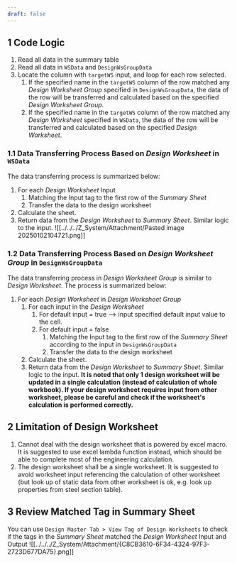 ```yaml
---
draft: false
---
```

## 1	Code Logic
1. Read all data in the summary table
2. Read all data in `WSData` and `DesignWsGroupData`
3. Locate the column with `targetWS` input, and loop for each row selected.
	1. If the specified name in the `targetWS` column of the row matched any *Design Worksheet Group* specified in `DesignWsGroupData`, the data of the row will be transferred and calculated based on the specified *Design Worksheet Group*. 
	2. If the specified name in the `targetWS` column of the row matched any *Design Worksheet* specified in `WSData`, the data of the row will be transferred and calculated based on the specified *Design Worksheet*.
### 1.1	Data Transferring Process Based on *Design Worksheet* in `WSData`
The data transferring process is summarized below:
1. For each *Design Worksheet* Input
	1. Matching the Input tag to the first row of  the *Summary Sheet*
	2. Transfer the data to the design worksheet 
2. Calculate the sheet.
3. Return data from the *Design Worksheet* to *Summary Sheet*. Similar logic to the input.
![[../../../Z_System/Attachment/Pasted image 20250102104721.png]]
### 1.2	Data Transferring Process Based on *Design Worksheet Group* in `DesignWsGroupData`
The data transferring process in *Design Worksheet Group* is similar to *Design Worksheet*. The process is summarized below:
1. For each *Design Worksheet* in *Design Worksheet Group* 
	1. For each input in the *Design Worksheet*
		1. For default input = true --> input specified default input value to the cell.
		2. For default input = false 
			1. Matching the Input tag to the first row of  the *Summary Sheet* according to the input in `DesignWsGroupData`
			2. Transfer the data to the design worksheet 
	2. Calculate the sheet.
	3. Return data from the *Design Worksheet* to *Summary Sheet*. Similar logic to the input.
**It is noted that only 1 design worksheet will be updated in a single calculation (instead of calculation of whole workbook). If your design worksheet requires input from other worksheet, please be careful and check if the worksheet's calculation is performed correctly.**
## 2	Limitation of Design Worksheet
1. Cannot deal with the design worksheet that is powered by excel macro. It is suggested to use excel lambda function instead, which should be able to complete most of the engineering calculation.
2. The design worksheet shall be a single worksheet. It is suggested to avoid worksheet input referencing the calculation of other worksheet (but look up of static data from other worksheet is ok, e.g. look up properties from steel section table).
## 3	Review Matched Tag in Summary Sheet
You can use `Design Master Tab > View Tag of Design Worksheets` to check if the tags in the *Summary Sheet* matched the *Design Worksheet* Input and Output
![[../../../Z_System/Attachment/{C8CB3610-6F34-4324-97F3-2723D677DA75}.png]]